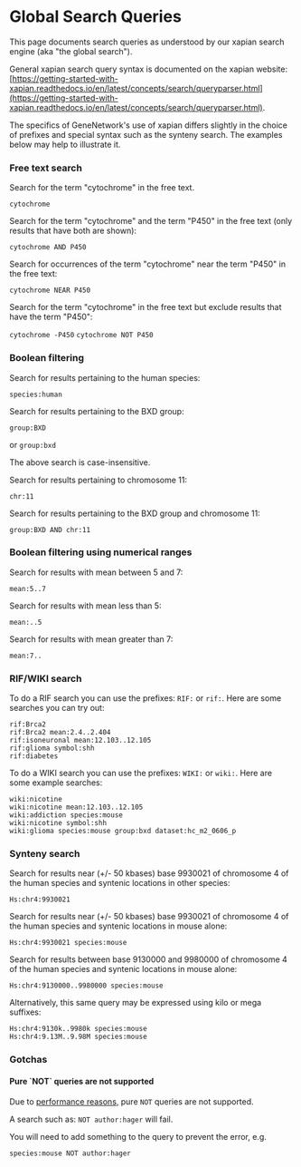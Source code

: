 # Global Search Queries

This page documents search queries as understood by our xapian search engine (aka "the global search").

General xapian search query syntax is documented on the xapian website: [https://getting-started-with-xapian.readthedocs.io/en/latest/concepts/search/queryparser.html](https://getting-started-with-xapian.readthedocs.io/en/latest/concepts/search/queryparser.html).

The specifics of GeneNetwork's use of xapian differs slightly in the choice of prefixes and special syntax such as the synteny search.  The examples below may help to illustrate it.

### Free text search

Search for the term "cytochrome" in the free text.

`cytochrome`

Search for the term "cytochrome" and the term "P450" in the free text (only results that have both are shown):

`cytochrome AND P450`

Search for occurrences of the term "cytochrome" near the term "P450" in the free text:

`cytochrome NEAR P450`

Search for the term "cytochrome" in the free text but exclude results that have the term "P450":

`cytochrome -P450`
`cytochrome NOT P450`

### Boolean filtering

Search for results pertaining to the human species:

`species:human`

Search for results pertaining to the BXD group:

`group:BXD`

or
`group:bxd`

The above search is case-insensitive.

Search for results pertaining to chromosome 11:

`chr:11`

Search for results pertaining to the BXD group and chromosome 11:

`group:BXD AND chr:11`

### Boolean filtering using numerical ranges

Search for results with mean between 5 and 7:

`mean:5..7`

Search for results with mean less than 5:

`mean:..5`

Search for results with mean greater than 7:

`mean:7..`

### RIF/WIKI search

To do a RIF search you can use the prefixes: `RIF:` or `rif:`.  Here are some searches you can try out:

```
rif:Brca2
rif:Brca2 mean:2.4..2.404
rif:isoneuronal mean:12.103..12.105
rif:glioma symbol:shh
rif:diabetes
```

To do a WIKI search you can use the prefixes: `WIKI:` or `wiki:`.  Here are some example searches:

```
wiki:nicotine
wiki:nicotine mean:12.103..12.105
wiki:addiction species:mouse
wiki:nicotine symbol:shh
wiki:glioma species:mouse group:bxd dataset:hc_m2_0606_p
```


### Synteny search

Search for results near (+/- 50 kbases) base 9930021 of chromosome 4 of the human species and syntenic locations in other species:

`Hs:chr4:9930021`

Search for results near (+/- 50 kbases) base 9930021 of chromosome 4 of the human species and syntenic locations in mouse alone:

`Hs:chr4:9930021 species:mouse`

Search for results between base 9130000 and 9980000 of chromosome 4 of the human species and syntenic locations in mouse alone:

`Hs:chr4:9130000..9980000 species:mouse`

Alternatively, this same query may be expressed using kilo or mega suffixes:

```
Hs:chr4:9130k..9980k species:mouse
Hs:chr4:9.13M..9.98M species:mouse
```

### Gotchas

#### Pure \`NOT\` queries are not supported

Due to [performance reasons,](https://xapian.org/docs/apidoc/html/classXapian_1_1QueryParser.html#ae96a58a8de9d219ca3214a5a66e0407eacafc7c8cf7c90adac0fc07d02125aed0) pure `NOT` queries are not supported.

A search such as: `NOT author:hager` will fail.

You will need to add something to the query to prevent the error, e.g.

`species:mouse NOT author:hager`
